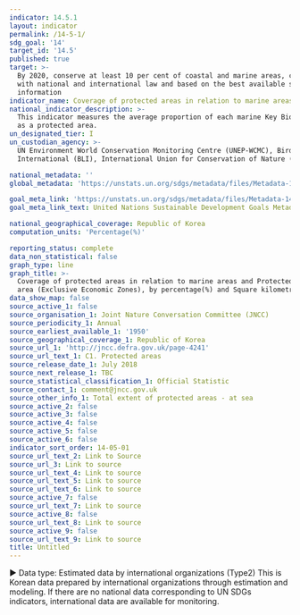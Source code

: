 ```yaml
---
indicator: 14.5.1
layout: indicator
permalink: /14-5-1/
sdg_goal: '14'
target_id: '14.5'
published: true
target: >-
  By 2020, conserve at least 10 per cent of coastal and marine areas, consistent
  with national and international law and based on the best available scientific
  information
indicator_name: Coverage of protected areas in relation to marine areas
national_indicator_description: >-
  This indicator measures the average proportion of each marine Key Biodiversity Area that has been designated 
  as a protected area. 
un_designated_tier: I
un_custodian_agency: >-
  UN Environment World Conservation Monitoring Centre (UNEP-WCMC), BirdLife
  International (BLI), International Union for Conservation of Nature (IUCN)

national_metadata: ''
global_metadata: 'https://unstats.un.org/sdgs/metadata/files/Metadata-14-05-01.pdf'

goal_meta_link: 'https://unstats.un.org/sdgs/metadata/files/Metadata-14-05-01.pdf'
goal_meta_link_text: United Nations Sustainable Development Goals Metadata (PDF 293 KB)

national_geographical_coverage: Republic of Korea
computation_units: 'Percentage(%)'

reporting_status: complete
data_non_statistical: false
graph_type: line
graph_title: >-
  Coverage of protected areas in relation to marine areas and Protected marine
  area (Exclusive Economic Zones), by percentage(%) and Square kilometres
data_show_map: false
source_active_1: false
source_organisation_1: Joint Nature Conversation Committee (JNCC)
source_periodicity_1: Annual
source_earliest_available_1: '1950'
source_geographical_coverage_1: Republic of Korea
source_url_1: 'http://jncc.defra.gov.uk/page-4241'
source_url_text_1: C1. Protected areas
source_release_date_1: July 2018
source_next_release_1: TBC
source_statistical_classification_1: Official Statistic
source_contact_1: comment@jncc.gov.uk
source_other_info_1: Total extent of protected areas - at sea
source_active_2: false
source_active_3: false
source_active_4: false
source_active_5: false
source_active_6: false
indicator_sort_order: 14-05-01
source_url_text_2: Link to Source
source_url_3: Link to source
source_url_text_4: Link to source
source_url_text_5: Link to source
source_url_text_6: Link to source
source_active_7: false
source_url_text_7: Link to source
source_active_8: false
source_url_text_8: Link to source
source_active_9: false
source_url_text_9: Link to source
title: Untitled
---
```

▶ Data type: Estimated data by international organizations (Type2) This is Korean data prepared by international organizations through estimation and modeling. If there are no national data corresponding to UN SDGs indicators, international data are available for monitoring.
